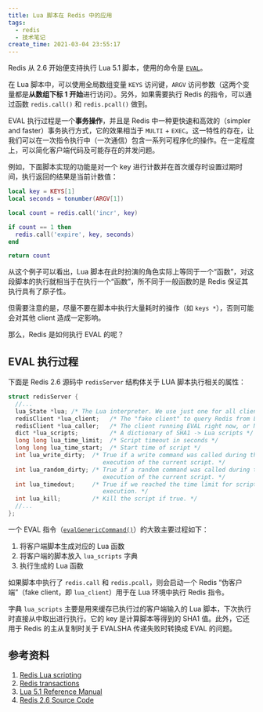 ```yaml
---
title: Lua 脚本在 Redis 中的应用
tags:
  - redis
  - 技术笔记
create_time: 2021-03-04 23:55:17
---
```


Redis 从 2.6 开始便支持执行 Lua 5.1 脚本，使用的命令是 [`EVAL`](https://redis.io/commands/eval)。

在 Lua 脚本中，可以使用全局数组变量 `KEYS` 访问键，`ARGV` 访问参数（这两个变量都是**从数组下标 1 开始**进行访问）。另外，如果需要执行 Redis 的指令，可以通过函数 `redis.call()` 和 `redis.pcall()` 做到。

<!--前者在执行发生错误时会抛给执行者，而后者会捕获错误。-->

EVAL 执行过程是一个**事务操作**，并且是 Redis 中一种更快速和高效的（simpler and faster）事务执行方式，它的效果相当于 `MULTI` + `EXEC`。这一特性的存在，让我们可以在一次指令执行中（一次通信）包含一系列可程序化的操作。在一定程度上，可以简化客户端代码及可能存在的并发问题。

例如，下面脚本实现的功能是对一个 key 进行计数并在首次缓存时设置过期时间，执行返回的结果是当前计数值：

```lua
local key = KEYS[1]
local seconds = tonumber(ARGV[1])

local count = redis.call('incr', key)

if count == 1 then
  redis.call('expire', key, seconds)
end

return count
```

从这个例子可以看出，Lua 脚本在此时扮演的角色实际上等同于一个“函数”，对这段脚本的执行就相当于在执行一个“函数”，所不同于一般函数的是 Redis 保证其执行具有了原子性。

但需要注意的是，尽量不要在脚本中执行大量耗时的操作（如 `keys *`），否则可能会对其他 client 造成一定影响。

那么，Redis 是如何执行 EVAL 的呢？

## EVAL 执行过程

下面是 Redis 2.6 源码中 `redisServer` 结构体关于 LUA 脚本执行相关的属性：

```c reids/2.6/src/redis.h
struct redisServer {
  //...
  lua_State *lua; /* The Lua interpreter. We use just one for all clients */
  redisClient *lua_client;   /* The "fake client" to query Redis from Lua */
  redisClient *lua_caller;   /* The client running EVAL right now, or NULL */
  dict *lua_scripts;         /* A dictionary of SHA1 -> Lua scripts */
  long long lua_time_limit;  /* Script timeout in seconds */
  long long lua_time_start;  /* Start time of script */
  int lua_write_dirty;  /* True if a write command was called during the
                           execution of the current script. */
  int lua_random_dirty; /* True if a random command was called during the
                           execution of the current script. */
  int lua_timedout;     /* True if we reached the time limit for script
                           execution. */
  int lua_kill;         /* Kill the script if true. */
  //...
};
```

一个 EVAL 指令（[`evalGenericCommand()`](https://github.com/redis/redis/blob/51943a78b0d2e6c7c4d0647ba1a60c33d3a1a4d9/src/scripting.c#L787)）的大致主要过程如下：

1. 将客户端脚本生成对应的 Lua 函数
2. 将客户端的脚本放入 `lua_scripts` 字典
3. 执行生成的 Lua 函数

如果脚本中执行了 `redis.call` 和 `redis.pcall`，则会启动一个 Redis “伪客户端”（fake client，即 `lua_client`）用于在 Lua 环境中执行 Redis 指令。

字典 `lua_scripts` 主要是用来缓存已执行过的客户端输入的 Lua 脚本，下次执行时直接从中取出进行执行。它的 key 是计算脚本等得到的 SHA1 值。此外，它还用于 Redis 的主从复制时关于 EVALSHA 传递失败时转换成 EVAL 的问题。

## 参考资料

1. [Redis Lua scripting](https://redis.io/commands/eval)
2. [Redis transactions](https://redis.io/topics/transactions)
3. [Lua 5.1 Reference Manual](http://www.lua.org/manual/5.1/)
4. [Redis 2.6 Source Code](https://github.com/redis/redis/tree/2.6)
